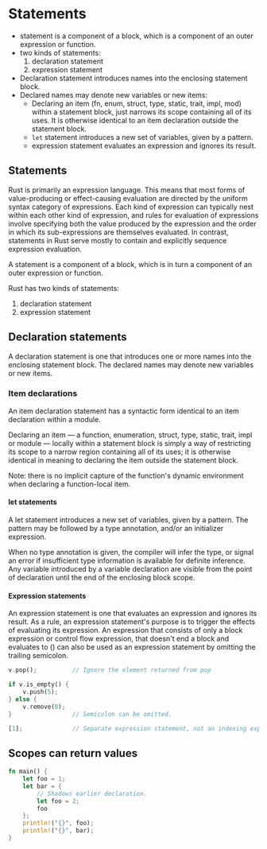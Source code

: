 # Statements

- statement is a component of a block, which is a component of an outer expression or function.
- two kinds of statements:
  1. declaration statement
  2. expression statement
- Declaration statement introduces names into the enclosing statement block.
- Declared names may denote new variables or new items:
  - Declaring an item (fn, enum, struct, type, static, trait, impl, mod) within a statement block, just narrows its scope containing all of its uses. It is otherwise identical to an item declaration outside the statement block.
  - `let` statement introduces a new set of variables, given by a pattern.
  - expression statement evaluates an expression and ignores its result.



## Statements
Rust is primarily an expression language. This means that most forms of value-producing or effect-causing evaluation are directed by the uniform syntax category of expressions. Each kind of expression can typically nest within each other kind of expression, and rules for evaluation of expressions involve specifying both the value produced by the expression and the order in which its sub-expressions are themselves evaluated. In contrast, statements in Rust serve mostly to contain and explicitly sequence expression evaluation.

A statement is a component of a block, which is in turn a component of an outer expression or function.

Rust has two kinds of statements:
1. declaration statement
2. expression statement



## Declaration statements

A declaration statement is one that introduces one or more names into the enclosing statement block. The declared names may denote new variables or new items.

### Item declarations
An item declaration statement has a syntactic form identical to an item declaration within a module.

Declaring an item — a function, enumeration, struct, type, static, trait, impl or module — locally within a statement block is simply a way of restricting its scope to a narrow region containing all of its uses; it is otherwise identical in meaning to declaring the item outside the statement block.

Note: there is no implicit capture of the function's dynamic environment when declaring a function-local item.


#### let statements
A let statement introduces a new set of variables, given by a pattern. The pattern may be followed by a type annotation, and/or an initializer expression.

When no type annotation is given, the compiler will infer the type, or signal an error if insufficient type information is available for definite inference. Any variable introduced by a variable declaration are visible from the point of declaration until the end of the enclosing block scope.


#### Expression statements
An expression statement is one that evaluates an expression and ignores its result. As a rule, an expression statement's purpose is to trigger the effects of evaluating its expression. An expression that consists of only a block expression or control flow expression, that doesn't end a block and evaluates to () can also be used as an expression statement by omitting the trailing semicolon.

```rust
v.pop();          // Ignore the element returned from pop

if v.is_empty() {
    v.push(5);
} else {
    v.remove(0);
}                 // Semicolon can be omitted.

[1];              // Separate expression statement, not an indexing expression.
```



## Scopes can return values

```rust
fn main() {
    let foo = 1;
    let bar = {
        // Shadows earlier declaration.
        let foo = 2;
        foo
    };
    println!("{}", foo);
    println!("{}", bar);
}
```

